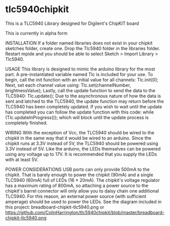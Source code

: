 tlc5940chipkit
================================

This is a TLC5940 Library designed for Digilent's ChipKIT board

This is currently in alpha form

INSTALLATION
If a folder named libraries does not exist in your chipkit sketches folder, create one. Drop the Tlc5940 folder in the libraries folder. Restart mpide and you should be able to select Sketch > Import Library > Tlc5940. 

USAGE
This library is designed to mimic the arduino library for the most part. A pre-instantiated variable named Tlc is included for your use. To begin, call the init function with an initial value for all channels: Tlc.init(0); Next, set each channel value using: Tlc.set(channelNumber, brightnessValue); Lastly, call the update function to send the data to the TLC5940: Tlc.update(); Due to the asynchronous nature of how the data is sent and latched to the TLC5940, the update function may return before the TLC5940 has been completely updated. If you wish to wait until the update has completed you can follow the update function with this code: while (Tlc.updateInProgress()); which will block until the update process is completely finished.

WIRING
With the exception of Vcc, the TLC5940 should be wired to the chipkit in the same way that it would be wired to an arduino. Since the chipkit runs at 3.3V instead of 5V, the TLC5940 should be powered using 3.3V instead of 5V. Like the arduino, the LEDs themselves can be powered using any voltage up to 17V. It is recommended that you supply the LEDs with at least 5V.

POWER CONSIDERATIONS
USB ports can only provide 500mA to the chipkit. That is barely enough to power the chipkit (90mA) and a single TLC5940 (60mA) full of LEDs (16 * 20mA). The chipkit's voltage regulator has a maximum rating of 800mA, so attaching a power source to the chipkit's barrel connector will only allow you to daisy chain one additional TLC5940. For this reason, an external power source (with sufficient amperage) should be used to power the LEDs. See the diagram included in this project: breadboard-chipkit-tlc5940.png or https://github.com/ColinHarrington/tlc5940chipkit/blob/master/breadboard-chipkit-tlc5940.png


